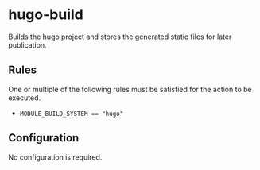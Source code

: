 # hugo-build

Builds the hugo project and stores the generated static files for later publication.


## Rules

One or multiple of the following rules must be satisfied for the action to be executed.

- `MODULE_BUILD_SYSTEM == "hugo"`

## Configuration


No configuration is required.
